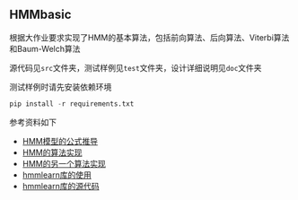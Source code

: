 ## HMMbasic
根据大作业要求实现了HMM的基本算法，包括前向算法、后向算法、Viterbi算法和Baum-Welch算法

源代码见`src`文件夹，测试样例见`test`文件夹，设计详细说明见`doc`文件夹

测试样例时请先安装依赖环境
```python
pip install -r requirements.txt
```

参考资料如下
- [HMM模型的公式推导](https://www.cnblogs.com/pinard/p/6945257.html)
- [HMM的算法实现](https://baileyswu.github.io/2018/09/hidden-markov-model/)
- [HMM的另一个算法实现](https://blog.csdn.net/Edisonleeee/article/details/103430450)
- [hmmlearn库的使用](https://hmmlearn.readthedocs.io/en/latest/tutorial.html)
- [hmmlearn库的源代码](https://github.com/hmmlearn/hmmlearn)